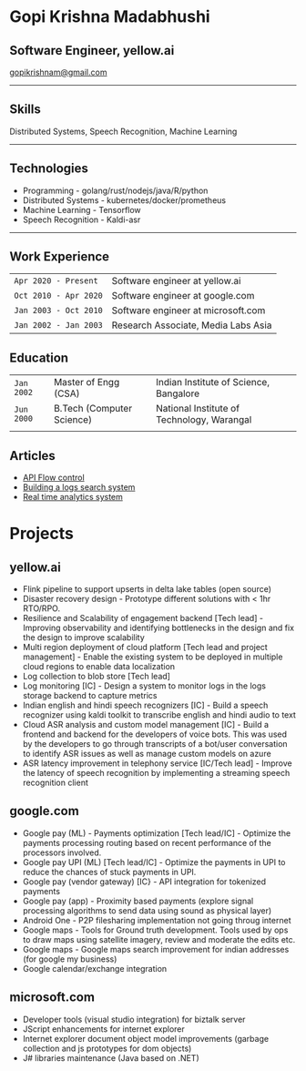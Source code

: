 # Gopi Krishna Madabhushi
## Software Engineer, yellow.ai
gopikrishnam@gmail.com

---

## Skills
Distributed Systems, Speech Recognition, Machine Learning

---
## Technologies
* Programming - golang/rust/nodejs/java/R/python
* Distributed Systems - kubernetes/docker/prometheus
* Machine Learning - Tensorflow
* Speech Recognition - Kaldi-asr

---
## Work Experience
|    |    |
|----|----|
|`Apr 2020 - Present`| Software engineer at yellow.ai|
|`Oct 2010 - Apr 2020`| Software engineer at google.com|
|`Jan 2003 - Oct 2010`| Software engineer at microsoft.com|
|`Jan 2002 - Jan 2003`| Research Associate, Media Labs Asia|

## Education
|      |      |      |
|------|------|------|
|`Jan 2002`| Master of Engg (CSA) | Indian Institute of Science, Bangalore | 
|`Jun 2000`| B.Tech (Computer Science)| National Institute of Technology, Warangal |
|      |      |      |

## Articles
* [API Flow control](https://github.com/gopik/storage-reading-list/blob/main/ApiFlowControl.md)
* [Building a logs search system](https://github.com/gopik/storage-reading-list/blob/main/LogsSearch.md)
* [Real time analytics system](https://github.com/gopik/storage-reading-list/blob/main/RealtimeAnalytics.md)

# Projects
## yellow.ai
* Flink pipeline to support upserts in delta lake tables (open source)
* Disaster recovery design - Prototype different solutions with < 1hr RTO/RPO.
* Resilience and Scalability of engagement backend [Tech lead] - Improving observability and identifying bottlenecks in the design and fix the design to improve scalability
* Multi region deployment of cloud platform [Tech lead and project management] - Enable the existing system to be deployed in multiple cloud regions to enable data localization
* Log collection to blob store [Tech lead]
* Log monitoring [IC] - Design a system to monitor logs in the logs storage backend to capture metrics
* Indian english and hindi speech recognizers [IC] - Build a speech recognizer using kaldi toolkit to transcribe english and hindi audio to text
* Cloud ASR analysis and custom model management [IC] - Build a frontend and backend for the developers of voice bots. This was used by the developers to go through transcripts of a bot/user conversation to identify ASR issues as well as manage custom models on azure
* ASR latency improvement in telephony service [IC/Tech lead] - Improve the latency of speech recognition by implementing a streaming speech recognition client

## google.com
* Google pay (ML) - Payments optimization [Tech lead/IC] - Optimize the payments processing routing based on recent performance of the processors involved.
* Google pay UPI (ML) [Tech lead/IC] - Optimize the payments in UPI to reduce the chances of stuck
payments in UPI.
* Google pay (vendor gateway) [IC} - API integration for tokenized payments
* Google pay (app) - Proximity based payments (explore signal processing algorithms to send data using sound as physical layer)
* Android One - P2P filesharing implementation not going throug internet
* Google maps - Tools for Ground truth development. Tools used by ops to draw maps using satellite imagery, review and moderate the edits etc.
* Google maps - Google maps search improvement for indian addresses (for google my business)
* Google calendar/exchange integration

## microsoft.com
* Developer tools (visual studio integration) for biztalk server
* JScript enhancements for internet explorer
* Internet explorer document object model improvements (garbage collection and js prototypes for dom objects)
* J# libraries maintenance (Java based on .NET)






